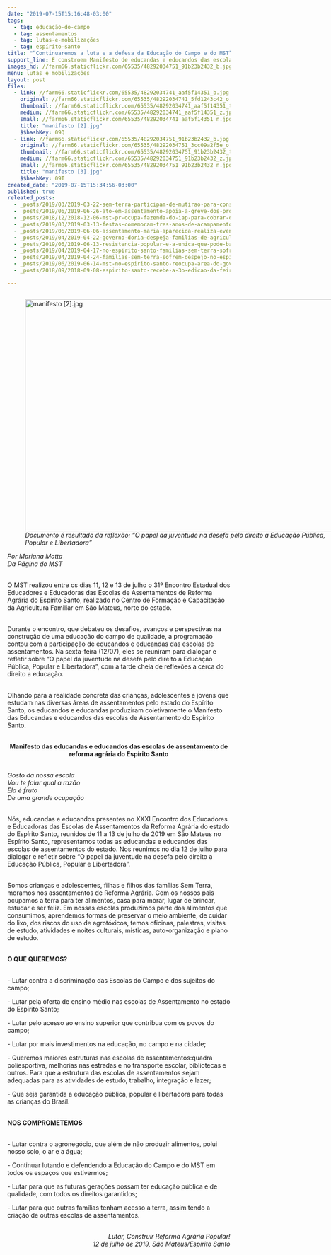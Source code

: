 ```yaml
---
date: "2019-07-15T15:16:48-03:00"
tags:
  - tag: educação-do-campo
  - tag: assentamentos
  - tag: lutas-e-mobilizações
  - tag: espírito-santo
title: "“Continuaremos a luta e a defesa da Educação do Campo e do MST”\n"
support_line: E constroem Manifesto de educandas e educandos das escolas de assentamentos no Espírito Santo
images_hd: //farm66.staticflickr.com/65535/48292034751_91b23b2432_b.jpg
menu: lutas e mobilizações
layout: post
files:
  - link: //farm66.staticflickr.com/65535/48292034741_aaf5f14351_b.jpg
    original: //farm66.staticflickr.com/65535/48292034741_5fd1243c42_o.jpg
    thumbnail: //farm66.staticflickr.com/65535/48292034741_aaf5f14351_t.jpg
    medium: //farm66.staticflickr.com/65535/48292034741_aaf5f14351_z.jpg
    small: //farm66.staticflickr.com/65535/48292034741_aaf5f14351_n.jpg
    title: "manifesto [2].jpg"
    $$hashKey: 09Q
  - link: //farm66.staticflickr.com/65535/48292034751_91b23b2432_b.jpg
    original: //farm66.staticflickr.com/65535/48292034751_3cc09a2f5e_o.jpg
    thumbnail: //farm66.staticflickr.com/65535/48292034751_91b23b2432_t.jpg
    medium: //farm66.staticflickr.com/65535/48292034751_91b23b2432_z.jpg
    small: //farm66.staticflickr.com/65535/48292034751_91b23b2432_n.jpg
    title: "manifesto [3].jpg"
    $$hashKey: 09T
created_date: "2019-07-15T15:34:56-03:00"
published: true
releated_posts:
  - _posts/2019/03/2019-03-22-sem-terra-participam-de-mutirao-para-construcao-do-centro-de-referencia-socioambiental-na-ufal.md
  - _posts/2019/06/2019-06-26-ato-em-assentamento-apoia-a-greve-dos-professores-estaduais-do-parana.md
  - _posts/2018/12/2018-12-06-mst-pr-ocupa-fazenda-do-iap-para-cobrar-o-assentamento-de-150-familias-sem-terra.md
  - _posts/2019/03/2019-03-13-festas-comemoram-tres-anos-de-acampamentos-do-mst-em-quedas-do-iguacu.md
  - _posts/2019/06/2019-06-06-assentamento-maria-aparecida-realiza-evento-de-luta-resistencia-e-fe.md
  - _posts/2019/04/2019-04-22-governo-doria-despeja-familias-de-agricultores-sem-terra-em-sp.md
  - _posts/2019/06/2019-06-13-resistencia-popular-e-a-unica-que-pode-barrar-a-mineracao-no-rs.md
  - _posts/2019/04/2019-04-17-no-espirito-santo-familias-sem-terra-sofrem-ameaca-de-despejo.md
  - _posts/2019/04/2019-04-24-familias-sem-terra-sofrem-despejo-no-espirito-santo.md
  - _posts/2019/06/2019-06-14-mst-no-espirito-santo-reocupa-area-do-governo-do-estado.md
  - _posts/2018/09/2018-09-08-espirito-santo-recebe-a-3o-edicao-da-feira-estadual-da-reforma-agraria.md

---
```

<figure class="image" style="float:left"><img alt="manifesto [2].jpg" height="525" src="//farm66.staticflickr.com/65535/48292034741_aaf5f14351_b.jpg" width="700" />
<figcaption><em>Documento &eacute; resultado da reflex&atilde;o: &ldquo;O papel da juventude na desefa pelo direito a Educa&ccedil;&atilde;o P&uacute;blica, Popular e Libertadora&rdquo;</em></figcaption>
</figure>

<p><em>Por Mariana Motta<br />
Da P&aacute;gina do MST</em></p>

<p><br />
O MST realizou entre os dias 11, 12 e 13 de julho o 31&ordm; Encontro Estadual dos Educadores e Educadoras das Escolas de Assentamentos de Reforma Agr&aacute;ria do Esp&iacute;rito Santo, realizado no Centro de Forma&ccedil;&atilde;o e Capacita&ccedil;&atilde;o da Agricultura Familiar em S&atilde;o Mateus, norte do estado.&nbsp;</p>

<p><br />
Durante o encontro, que debateu os desafios, avan&ccedil;os e perspectivas na constru&ccedil;&atilde;o de uma educa&ccedil;&atilde;o do campo de qualidade, a programa&ccedil;&atilde;o contou com a participa&ccedil;&atilde;o de educandos e educandas das escolas de assentamentos. Na sexta-feira (12/07), eles se reuniram para dialogar e refletir sobre &ldquo;O papel da juventude na desefa pelo direito a Educa&ccedil;&atilde;o P&uacute;blica, Popular e Libertadora&rdquo;, com a tarde cheia de reflex&otilde;es a cerca do direito a educa&ccedil;&atilde;o.<br />
&nbsp;</p>

<p>Olhando para a realidade concreta das crian&ccedil;as, adolescentes e jovens que estudam nas diversas &aacute;reas de assentamentos pelo estado do Esp&iacute;rito Santo, os educandos e educandas produziram coletivamente o Manifesto das Educandas e educandos das escolas de Assentamento do Esp&iacute;rito Santo.&nbsp;<br />
&nbsp;</p>

<p style="text-align: center;"><strong>Manifesto das educandas e educandos das escolas de assentamento de reforma agr&aacute;ria do Esp&iacute;rito Santo</strong></p>

<p><br />
<em>Gosto da nossa escola<br />
Vou te falar qual a raz&atilde;o<br />
Ela &eacute; fruto<br />
De uma grande ocupa&ccedil;&atilde;o&nbsp;</em></p>

<p><br />
N&oacute;s, educandas e educandos presentes no XXXI Encontro dos Educadores e Educadoras das Escolas de Assentamentos da Reforma Agr&aacute;ria do estado do Esp&iacute;rito Santo, reunidos de 11 a 13 de julho de 2019 em S&atilde;o Mateus no Esp&iacute;rito Santo, representamos todas as educandas e educandos das escolas de assentamentos do estado. Nos reunimos no dia 12 de julho para dialogar e refletir sobre &ldquo;O papel da juventude na desefa pelo direito a Educa&ccedil;&atilde;o P&uacute;blica, Popular e Libertadora&rdquo;.</p>

<p><br />
Somos crian&ccedil;as e adolescentes, filhas e filhos das fam&iacute;lias Sem Terra, moramos nos assentamentos de Reforma Agr&aacute;ria. Com os nossos pais ocupamos a terra para ter alimentos, casa para morar, lugar de brincar, estudar e ser feliz. Em nossas escolas produzimos parte dos alimentos que consumimos, aprendemos formas de preservar o meio ambiente, de cuidar do lixo, dos riscos do uso de agrot&oacute;xicos, temos oficinas, palestras, visitas de estudo, atividades e noites culturais, m&iacute;sticas, auto-organiza&ccedil;&atilde;o e plano de estudo.</p>

<p><br />
<strong>O QUE QUEREMOS?</strong></p>

<p><br />
- Lutar contra a discrimina&ccedil;&atilde;o das Escolas do Campo e dos sujeitos do campo;</p>

<p>- Lutar pela oferta de ensino m&eacute;dio nas escolas de Assentamento no estado do Esp&iacute;rito Santo;</p>

<p>- Lutar pelo acesso ao ensino superior que contribua com os povos do campo;</p>

<p>- Lutar por mais investimentos na educa&ccedil;&atilde;o, no campo e na cidade;</p>

<p>- Queremos maiores estruturas nas escolas de assentamentos:quadra poliesportiva, melhorias nas estradas e no transporte escolar, bibliotecas e outros. Para que a estrutura das escolas de assentamentos sejam adequadas para as atividades de estudo, trabalho, integra&ccedil;&atilde;o e lazer;</p>

<p>- Que seja garantida a educa&ccedil;&atilde;o p&uacute;blica, popular e libertadora para todas as crian&ccedil;as do Brasil.</p>

<p><br />
<strong>NOS COMPROMETEMOS</strong></p>

<p><br />
- Lutar contra o agroneg&oacute;cio, que al&eacute;m de n&atilde;o produzir alimentos, polui nosso solo, o ar e a &aacute;gua;</p>

<p>- Continuar lutando e defendendo a Educa&ccedil;&atilde;o do Campo e do MST em todos os espa&ccedil;os que estivermos;</p>

<p>- Lutar para que as futuras gera&ccedil;&otilde;es possam ter educa&ccedil;&atilde;o p&uacute;blica e de qualidade, com todos os direitos garantidos;</p>

<p>- Lutar para que outras fam&iacute;lias tenham acesso a terra, assim tendo a cria&ccedil;&atilde;o de outras escolas de assentamentos.</p>

<p style="text-align: right;"><br />
<em>Lutar, Construir Reforma Agr&aacute;ria Popular!<br />
12 de julho de 2019, S&atilde;o Mateus/Esp&iacute;rito Santo</em></p>
